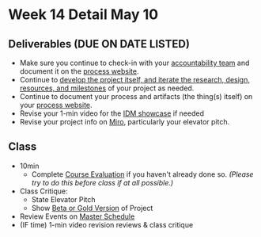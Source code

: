 # Week 14 Detail May 10

## Deliverables \(DUE ON DATE LISTED\)

* Make sure you continue to check-in with your [accountability team](../assignments/accountability_partner.md) and document it on the [process website](../website.md).
* Continue to [develop the project itself, and iterate the research, design, resources, and milestones](../project_plan/) of your project as needed.
* Continue to document your process and artifacts \(the thing\(s\) itself\) on your [process website](../website.md).
* Revise your 1-min video for the [IDM showcase](../critiques-demos-presentations-and-exhibition/idm_showcase.md) if needed
* Revise your project info on [Miro](https://miro.com/app/board/o9J_lUislM0=/), particularly your elevator pitch. 

## Class

* 10min
  * Complete [Course Evaluation](../assignments/course_evaluation.md) if you haven't already done so. _\(Please try to do this before class if at all possible.\)_
* Class Critique:
  * State Elevator Pitch
  * Show [Beta or Gold Version](../project_plan/project_versions.md) of Project
* Review Events on [Master Schedule](./)
* \(IF time\) 1-min video revision reviews & class critique

